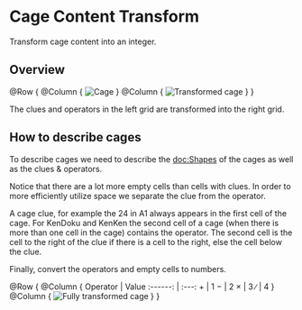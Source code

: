 # Cage Content Transform

Transform cage content into an integer.

## Overview

@Row {
    @Column {
        ![Cage](Cage)
    }
    @Column {
        ![Transformed cage](CageTransformed)
    }
}

The clues and operators in the left grid are transformed into the right grid.

## How to describe cages

To describe cages we need to describe the <doc:Shapes> of the cages as well as the clues & operators.

Notice that there are a lot more empty cells than cells with clues. In order to more efficiently utilize space we separate
the clue from the operator. 

A cage clue, for example the 24 in A1 always appears in the first cell of the cage. 
For KenDoku and KenKen the second cell of a cage (when there is more than one cell in the cage) contains the
operator. The second cell is the cell to the right of the clue if there is a cell to the right, else the cell below the clue.

Finally, convert the operators and empty cells to numbers.

@Row {
    @Column {
        Operator | Value
        :------: | :---:
        \+       | 1
        −        | 2
        ×        | 3
        ∕        | 4
    }
    @Column {
        ![Fully transformed cage](CageFullyTransformed)
    }
}

